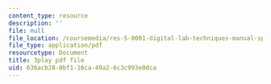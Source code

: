 ```yaml
---
content_type: resource
description: ''
file: null
file_location: /coursemedia/res-5-0001-digital-lab-techniques-manual-spring-2007/636acb280bf116ca49a26c3c993e0dca_dBNELFi5XiY.pdf
file_type: application/pdf
resourcetype: Document
title: 3play pdf file
uid: 636acb28-0bf1-16ca-49a2-6c3c993e0dca
---
```

